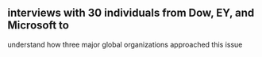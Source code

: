 ## interviews with 30 individuals from Dow, EY, and Microsoft to

understand how three major global organizations approached this issue